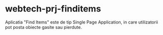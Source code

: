 # webtech-prj-finditems

Aplicatia "Find Items" este de tip Single Page Application, in care utilizatorii pot posta obiecte gasite sau pierdute.
